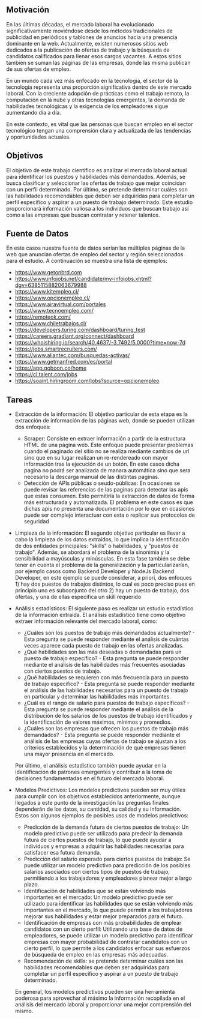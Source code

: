 ## Motivación

En las últimas décadas, el mercado laboral ha evolucionado significativamente moviéndose desde los métodos
tradicionales de publicidad en periódicos y tablones de anuncios hacia una presencia dominante en la web.
Actualmente, existen numerosos sitios web dedicados a la publicación de ofertas de trabajo y la búsqueda de
candidatos calificados para llenar esos cargos vacantes. A estos sitios también se suman las páginas de las
empresas, donde las misma publican de sus ofertas de empleo.

En un mundo cada vez más enfocado en la tecnología, el sector de la tecnología representa una proporción
significativa dentro de este mercado laboral. Con la creciente adopción de prácticas como el trabajo remoto,
la computación en la nube y otras tecnologías emergentes, la demanda de habilidades tecnológicas y la exigencia
de los empleadores sigue aumentando día a día.

En este contexto, es vital que las personas que buscan empleo en el sector tecnológico tengan una comprensión
clara y actualizada de las tendencias y oportunidades actuales.

## Objetivos

El objetivo de este trabajo científico es analizar el mercado laboral actual para identificar los puestos y habilidades más demandados. Además, se busca clasificar y seleccionar las ofertas de trabajo que mejor coincidan con un perfil determinado. Por último, se pretende determinar cuáles son las habilidades recomendables que deben ser adquiridas para completar un perfil específico y aspirar a un puesto de trabajo determinado. Este estudio proporcionará información valiosa a los individuos que buscan trabajo así como a las empresas que buscan contratar y retener talentos.

## Fuente de Datos

En este casos nuestra fuente de datos serian las múltiples páginas de la web que anuncian ofertas de empleo del sector y región seleccionados para el estudio. A continuación se muestra una lista de ejemplos:

- https://www.getonbrd.com
- https://www.infojobs.net/candidate/my-infojobs.xhtml?dgv=6385115882063679988
- https://www.kitempleo.cl/
- https://www.opcionempleo.cl/
- https://www.airavirtual.com/portales
- https://www.tecnoempleo.com/
- https://remoteok.com/
- https://www.chiletrabajos.cl/
- https://developers.turing.com/dashboard/turing_test
- https://careers.gradiant.org/connect/dashboard
- https://whoishiring.io/search/40.4637/-3.7492/5.0000?time=now-7d
- https://jobs.smartrecruiters.com/
- https://www.aliantec.com/busquedas-activas/
- https://www.getmanfred.com/es/portal
- https://app.goboon.co/home
- https://cl.talent.com/jobs
- https://soaint.hiringroom.com/jobs?source=opcionempleo

## Tareas

- Extracción de la información: El objetivo particular de esta etapa es la extracción de información de las páginas web, donde se pueden utilizan dos enfoques:

  - Scraper: Consiste en extraer información a partir de la estructura HTML de una página web. Este enfoque puede presentar problemas cuando el paginado del sitio no se realiza mediante cambios de url sino que en su lugar realizan un re-rendereado con mayor información tras la ejecución de un botón. En este casos dicha pagina no podrá ser analizada de manara automática sino que sera necesario la descarga manual de las distintas paginas.
  - Detección de APIs públicas o seudo-públicas: En ocasiones se puede revisar las referencias de las paginas para detectar las apis que estas consumen. Esto permitiría la extracción de datos de forma más estructurada y automatizada. El problema en este casos es que dichas apis no presenta una documentación por lo que en ocasiones puede ser complejo interactuar con esta o replicar sus protocolos de seguridad

- Limpieza de la información: El segundo objetivo particular es llevar a cabo la limpieza de los datos extraídos, lo que implica la identificación de dos entidades principales: "skills" o habilidades, y "puestos de trabajo". Además, se abordará el problema de la sinonimia y la sensibilidad a mayúsculas y minúsculas. En esta fase también se debe tener en cuenta el problema de la generalización y la particularizarían, por ejemplo casos como Backend Developer y NodeJs Backend Developer, en este ejemplo se puede considerar, a priori, dos enfoques 1) hay dos puestos de trabajos distintos, lo cual es poco preciso pues en principio uno es subconjunto del otro 2) hay un puesto de trabajo, dos ofertas, y una de ellas especifica un skill requerido

- Análisis estadísticos: El siguiente paso es realizar un estudio estadístico de la información extraída.
  El análisis estadístico tiene como objetivo extraer información relevante del mercado laboral, como:

  - ¿Cuáles son los puestos de trabajo más demandados actualmente? - Esta pregunta se puede responder mediante el análisis de cuántas veces aparece cada puesto de trabajo en las ofertas analizadas.
  - ¿Qué habilidades son las más deseadas o demandadas para un puesto de trabajo específico? - Esta pregunta se puede responder mediante el análisis de las habilidades más frecuentes asociadas con ciertos puestos de trabajo.
  - ¿Qué habilidades se requieren con más frecuencia para un puesto de trabajo específico? - Esta pregunta se puede responder mediante el análisis de las habilidades necesarias para un puesto de trabajo en particular y determinar las habilidades más importantes.
  - ¿Cuál es el rango de salario para puestos de trabajo específicos? - Esta pregunta se puede responder mediante el análisis de la distribución de los salarios de los puestos de trabajo identificados y la identificación de valores máximos, mínimos y promedios.
  - ¿Cuáles son las empresas que ofrecen los puestos de trabajo más demandados? - Esta pregunta se puede responder mediante el análisis de las empresas cuyas ofertas de trabajo se ajustan a los criterios establecidos y la determinación de qué empresas tienen una mayor presencia en el mercado.

  Por último, el análisis estadístico también puede ayudar en la identificación de patrones emergentes y contribuir a la toma de decisiones fundamentadas en el futuro del mercado laboral.

- Modelos Predictivos: Los modelos predictivos pueden ser muy útiles para cumplir con los objetivos establecidos anteriormente, aunque llegados a este punto de la investigación las preguntas finales dependerán de los datos, su cantidad, su calidad y su información. Estos son algunos ejemplos de posibles usos de modelos predictivos:

  - Predicción de la demanda futura de ciertos puestos de trabajo: Un modelo predictivo puede ser utilizado para predecir la demanda futura de ciertos puestos de trabajo, lo que puede ayudar a individuos y empresas a adquirir las habilidades necesarias para satisfacer esa futura demanda.
  - Predicción del salario esperado para ciertos puestos de trabajo: Se puede utilizar un modelo predictivo para predicción de los posibles salarios asociados con ciertos tipos de puestos de trabajo, permitiendo a los trabajadores y empleadores planear mejor a largo plazo.
  - Identificación de habilidades que se están volviendo más importantes en el mercado: Un modelo predictivo puede ser utilizado para identificar las habilidades que se están volviendo más importantes en el mercado, lo que puede permitir a los trabajadores mejorar sus habilidades y estar mejor preparados para el futuro.
  - Identificación de empresas con más probabilidades de emplear candidatos con un cierto perfil: Utilizando una base de datos de empleadores, se puede utilizar un modelo predictivo para identificar empresas con mayor probabilidad de contratar candidatos con un cierto perfil, lo que permite a los candidatos enfocar sus esfuerzos de búsqueda de empleo en las empresas más adecuadas.
  - Recomendación de skills: se pretende determinar cuáles son las habilidades recomendables que deben ser adquiridas para completar un perfil específico y aspirar a un puesto de trabajo determinado.

  En general, los modelos predictivos pueden ser una herramienta poderosa para aprovechar al máximo la información recopilada en el análisis del mercado laboral y proporcionar una mejor comprensión del mismo.
